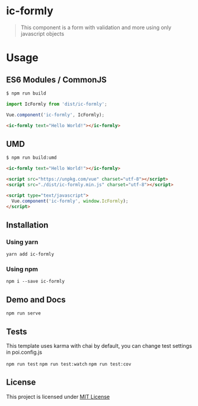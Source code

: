 # ic-formly

> This component is a form with validation and more using only javascript objects

# Usage

## ES6 Modules / CommonJS

```bash
$ npm run build
```

```js
import IcFormly from 'dist/ic-formly';

Vue.component('ic-formly', IcFormly);
```

```html
<ic-formly text="Hello World!"></ic-formly>
```

## UMD

```bash
$ npm run build:umd
```

```html
<ic-formly text="Hello World!"></ic-formly>

<script src="https://unpkg.com/vue" charset="utf-8"></script>
<script src="./dist/ic-formly.min.js" charset="utf-8"></script>

<script type="text/javascript">
  Vue.component('ic-formly', window.IcFormly);
</script>
```

## Installation

### Using yarn

`yarn add ic-formly`

### Using npm

`npm i --save ic-formly`

## Demo and Docs

`npm run serve`

## Tests

This template uses karma with chai by default, you can change test settings in poi.config.js

`npm run test`
`npm run test:watch`
`npm run test:cov`

## License

This project is licensed under [MIT License](http://en.wikipedia.org/wiki/MIT_License)

